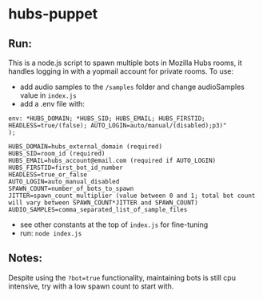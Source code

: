 # hubs-puppet
## Run:
This is a node.js script to spawn multiple bots in Mozilla Hubs rooms, it handles logging in with a yopmail account for private rooms.
To use:
* add audio samples to the `/samples` folder and change audioSamples value in `index.js`
* add a .env file with:
```
env: *HUBS_DOMAIN; *HUBS_SID; HUBS_EMAIL; HUBS_FIRSTID; HEADLESS=true/(false); AUTO_LOGIN=auto/manual/(disabled);p3)"
);

HUBS_DOMAIN=hubs_external_domain (required)
HUBS_SID=room_id (required)
HUBS_EMAIL=hubs_account@email.com (required if AUTO_LOGIN)
HUBS_FIRSTID=first_bot_id_number
HEADLESS=true_or_false
AUTO_LOGIN=auto_manual_disabled
SPAWN_COUNT=number_of_bots_to_spawn
JITTER=spawn_count_multiplier (value between 0 and 1; total bot count will vary between SPAWN_COUNT*JITTER and SPAWN_COUNT)
AUDIO_SAMPLES=comma_separated_list_of_sample_files
```
* see other constants at the top of `index.js` for fine-tuning
* run: `node index.js`

## Notes:
Despite using the `?bot=true` functionality, maintaining bots is still cpu intensive, try with a low spawn count to start with.
